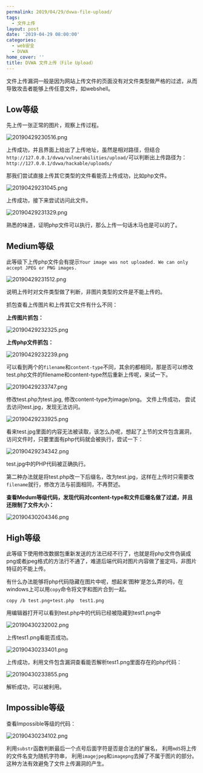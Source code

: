 ```yaml
---
permalink: 2019/04/29/dvwa-file-upload/
tags:
  - 文件上传
layout: post
date: '2019-04-29 08:00:00'
categories:
  - web安全
  - DVWA
home_cover: ''
title: DVWA 文件上传（File Upload）
---
```


文件上传漏洞一般是因为网站上传文件的页面没有对文件类型做严格的过滤，从而导致攻击者能够上传任意文件，如webshell。


## Low等级


先上传一张正常的图片，观察上传过程。


![20190429230516.png](../post_images/b3c4165d811c71e8cb00ba1f740d836d.png)


上传成功，并且界面上给出了上传地址，虽然是相对路径，但结合`http://127.0.0.1/dvwa/vulnerabilities/upload/`可以判断出上传路径为：`http://127.0.0.1/dvwa/hackable/uploads/`


那我们尝试直接上传其它类型的文件看能否上传成功，比如php文件。


![20190429231045.png](../post_images/974d0bec2775a90c2abccde68f650c50.png)


上传成功，接下来尝试访问此文件。


![20190429231329.png](../post_images/f902b5e3f32610963d2be27770914aa0.png)


熟悉的味道，证明php文件可以执行，那么上传一句话木马也是可以的了。


## Medium等级


此等级下上传php文件会有提示`Your image was not uploaded. We can only accept JPEG or PNG images.`


![20190429231512.png](../post_images/8b75aeeac4fcc77eac0d67450ad8acbb.png)


说明上传时对文件类型做了判断，非图片类型的文件是不能上传的。


抓包查看上传图片和上传其它文件有什么不同：


**上传图片抓包：**



![20190429232325.png](../post_images/fdfb407a8047a2a32ce27fcb2f638ada.png)


**上传php文件抓包：**



![20190429232239.png](../post_images/b338549f19bb6cc5c73892c90a9cecdd.png)


可以看到两个的`filename`和`content-type`不同，其余的都相同，那是否可以修改test.php文件的filename和content-type然后重新上传呢，来试一下。


![20190429233747.png](../post_images/2b7abbc8c100261f9d17b012ee01932f.png)


修改test.php为test.jpg, 修改content-type为image/png。 文件上传成功， 尝试去访问test.jpg，发现无法访问。


![20190429233925.png](../post_images/c2ea26e671c9075fcb87257bd3edc333.png)


看来test.jpg里面的内容无法被读取，该怎么办呢，想起了上节的文件包含漏洞，访问文件时，只要里面有php代码就会被执行，尝试一下：


![20190429234342.png](../post_images/27fa29180a7e05315d7f50b035ddb9fd.png)


test.jpg中的PHP代码被正确执行。


第二种办法就是将test.php改一下后缀名，改为test.jpg，这样在上传时只需要改`filename`就行，修改方法与前面相同，不再赘述。


**查看Medum等级代码，发现代码对content-type和文件后缀名做了过滤，并且还限制了文件大小：**


![20190430204346.png](../post_images/81605de00434ab08a201f66503abc6b9.png)


## High等级


此等级下使用修改数据包重新发送的方法已经不行了，也就是将php文件伪装成png或者jpeg格式的方法行不通了，难道后端代码对图片内容做了鉴定吗，非图片特征的不能上传。


有什么办法能够将php代码隐藏在图片中呢，想起来‘图种’是怎么弄的吗，在windows上可以用`copy`命令将文字和图片合到一起。


```shell
copy /b test.png+test.php  test1.png

```


用编辑器打开可以看到test.php中的代码已经被隐藏到test1.png中


![20190430232002.png](../post_images/e2b32e6a17e676bdd120e023cb0b3b35.png)


上传test1.png看能否成功。


![20190430233401.png](../post_images/f1c43509c63650cf28b6a55f2c33e3a2.png)


上传成功，利用文件包含漏洞查看能否解析test1.png里面存在的php代码：


![20190430233855.png](../post_images/5b7e01b24dcaf152f4ba0f31bf0b3c54.png)


解析成功，可以被利用。


## Impossible等级


查看Impossible等级的代码：


![20190430234102.png](../post_images/859ad90425b71005aa30c0c46814a54a.png)


利用`substr`函数判断最后一个点号后面字符是否是合法的扩展名， 利用`md5`将上传的文件名变为随机字符串， 利用`imagejpeg`和`imagepng`去掉了不属于图片的部分。
这种方法有效避免了文件上传漏洞的产生。

